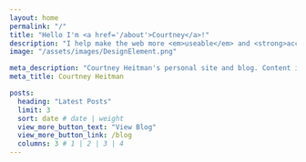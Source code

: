 ```yaml
---
layout: home
permalink: "/"
title: "Hello I'm <a href='/about'>Courtney</a>!"
description: "I help make the web more <em>useable</em> and <strong>accessible</strong>."
image: "/assets/images/DesignElement.png"

meta_description: "Courtney Heitman's personal site and blog. Content is mostly about a11y, productivity, and baking."
meta_title: Courtney Heitman

posts:
  heading: "Latest Posts"
  limit: 3
  sort: date # date | weight
  view_more_button_text: "View Blog"
  view_more_button_link: /blog
  columns: 3 # 1 | 2 | 3 | 4
---
```

